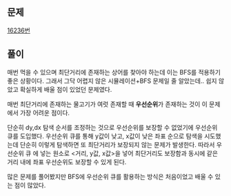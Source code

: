## 문제
[16236번](https://www.acmicpc.net/problem/16236)

## 풀이
매번 먹을 수 있으며 최단거리에 존재하는 상어를 찾아야 하는데 이는 BFS를 적용하기 좋은 상황이다. 
그래서 그닥 어렵지 않은 시뮬레이션+BFS 문제일 줄 알았는데..
쉽지 않았고 확실하게 배울 점이 있었던 문제였다.

매번 최단거리에 존재하는 물고기가 여럿 존재할 때 **우선순위**가 
존재하는 것이 이 문제에서 가장 어려운 점이다. 

단순히 dy,dx 탐색 순서를 조정하는 것으로 우선순위를 보장할 수 없었기에 우선순위 큐를 도입했다. 우선순위 큐를 통해 y값이 낮고, 
x값이 낮은 좌표 순으로 탐색을 시도했는데 단순히 이렇게 탐색하면 
또 최단거리가 보장되지 않는 문제가 발생한다. 따라서 우선순위 큐
에 넣는 원소로 <거리, y값, x값>을 넣어 최단거리도 보장함과 동시에
같은 거리 내에 좌표 우선순위도 보장할 수 있게 된다. 

많은 문제를 풀어봤지만 BFS에 우선순위 큐를 활용하는 방식은 처음이었고
배울 수 있는 점이 많았다.